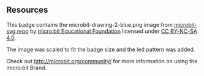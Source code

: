 ## Resources
This badge contains the microbit-drawing-2-blue.png image from [microbit-svg repo](https://github.com/microbit-foundation/microbit-svg/) by [micro:bit Educational Foundation](https://microbit.org/) licensed under [CC BY-NC-SA 4.0](https://creativecommons.org/licenses/by-nc-sa/4.0/).

The image was scaled to fit the badge size and the led pattern was added.

Check out http://microbit.org/community/ for more information on using the micro:bit Brand.
